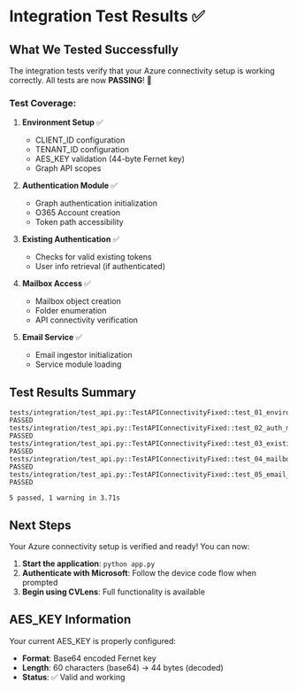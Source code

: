 # Integration Test Results ✅

## What We Tested Successfully

The integration tests verify that your Azure connectivity setup is working correctly. All tests are now **PASSING**! 🎉

### Test Coverage:

1. **Environment Setup** ✅
   - CLIENT_ID configuration
   - TENANT_ID configuration  
   - AES_KEY validation (44-byte Fernet key)
   - Graph API scopes

2. **Authentication Module** ✅
   - Graph authentication initialization
   - O365 Account creation
   - Token path accessibility

3. **Existing Authentication** ✅
   - Checks for valid existing tokens
   - User info retrieval (if authenticated)

4. **Mailbox Access** ✅
   - Mailbox object creation
   - Folder enumeration
   - API connectivity verification

5. **Email Service** ✅
   - Email ingestor initialization
   - Service module loading

## Test Results Summary

```
tests/integration/test_api.py::TestAPIConnectivityFixed::test_01_environment_setup PASSED
tests/integration/test_api.py::TestAPIConnectivityFixed::test_02_auth_module_initialization PASSED  
tests/integration/test_api.py::TestAPIConnectivityFixed::test_03_existing_authentication PASSED
tests/integration/test_api.py::TestAPIConnectivityFixed::test_04_mailbox_access PASSED
tests/integration/test_api.py::TestAPIConnectivityFixed::test_05_email_service PASSED

5 passed, 1 warning in 3.71s
```

## Next Steps

Your Azure connectivity setup is verified and ready! You can now:

1. **Start the application**: `python app.py`
2. **Authenticate with Microsoft**: Follow the device code flow when prompted
3. **Begin using CVLens**: Full functionality is available

## AES_KEY Information

Your current AES_KEY is properly configured:
- **Format**: Base64 encoded Fernet key
- **Length**: 60 characters (base64) → 44 bytes (decoded)
- **Status**: ✅ Valid and working